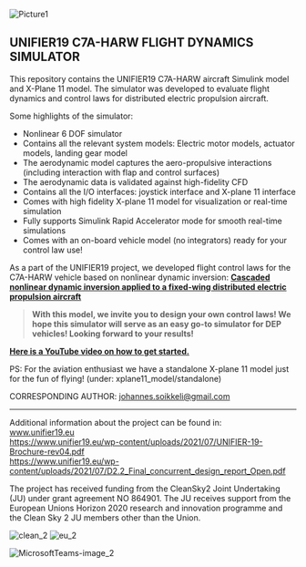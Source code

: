 ![Picture1](https://user-images.githubusercontent.com/109600029/179915682-ffa5cbda-2186-466e-9a13-28e0701b0a69.jpg)

## UNIFIER19 C7A-HARW FLIGHT DYNAMICS SIMULATOR

This repository contains the UNIFIER19 C7A-HARW aircraft Simulink model and X-Plane 11 model. The simulator was developed to evaluate flight dynamics and control laws for distributed electric propulsion aircraft. 

Some highlights of the simulator:
- Nonlinear 6 DOF simulator
- Contains all the relevant system models: Electric motor models, actuator models, landing gear model
- The aerodynamic model captures the aero-propulsive interactions (including interaction with flap and control surfaces)
- The aerodynamic data is validated against high-fidelity CFD
- Contains all the I/O interfaces: joystick interface and X-plane 11 interface
- Comes with high fidelity X-plane 11 model for visualization or real-time simulation
- Fully supports Simulink Rapid Accelerator mode for smooth real-time simulations
- Comes with an on-board vehicle model (no integrators) ready for your control law use!

As a part of the UNIFIER19 project, we developed flight control laws for the C7A-HARW vehicle based on nonlinear dynamic inversion:
[**Cascaded nonlinear dynamic inversion applied to a fixed-wing distributed electric propulsion aircraft**](https://arc.aiaa.org/doi/10.2514/6.2023-4048)

>**With this model, we invite you to design your own control laws! We hope this simulator will serve as an easy go-to simulator for DEP vehicles! Looking forward to your results!**

[**Here is a YouTube video on how to get started.**](https://youtu.be/k61xMRbFE0U)

PS: For the aviation enthusiast we have a standalone X-plane 11 model just for the fun of flying! (under: xplane11_model/standalone)

CORRESPONDING AUTHOR:
johannes.soikkeli@gmail.com

---

Additional information about the project can be found in: <br>
www.unifier19.eu<br>
https://www.unifier19.eu/wp-content/uploads/2021/07/UNIFIER-19-Brochure-rev04.pdf<br>
https://www.unifier19.eu/wp-content/uploads/2021/07/D2.2_Final_concurrent_design_report_Open.pdf<br>

The project has received funding from the CleanSky2 Joint Undertaking (JU) under grant agreement NO 864901. The JU receives support from the European Unions Horizon 2020 research and innovation programme and the Clean Sky 2 JU members other than the Union.

![clean_2](https://user-images.githubusercontent.com/109600029/179915606-f0b86353-a371-4084-8863-bac972d24533.jpg)
![eu_2](https://user-images.githubusercontent.com/109600029/179915617-b8cba763-8b5b-4198-8bc5-56e8149d3724.png)


![MicrosoftTeams-image_2](https://user-images.githubusercontent.com/109600029/179763598-5448e22e-c5c2-446a-8a7f-9f443351b12c.png)
